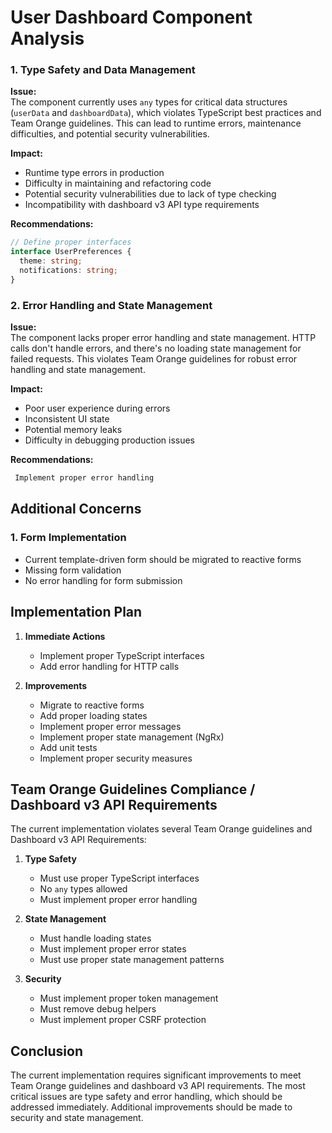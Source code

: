 # User Dashboard Component Analysis

### 1. Type Safety and Data Management

**Issue:**  
The component currently uses `any` types for critical data structures (`userData` and `dashboardData`), which violates TypeScript best practices and Team Orange guidelines. This can lead to runtime errors, maintenance difficulties, and potential security vulnerabilities.

**Impact:**
- Runtime type errors in production
- Difficulty in maintaining and refactoring code
- Potential security vulnerabilities due to lack of type checking
- Incompatibility with dashboard v3 API type requirements

**Recommendations:**
```typescript
// Define proper interfaces
interface UserPreferences {
  theme: string;
  notifications: string;
}

```

### 2. Error Handling and State Management

**Issue:**  
The component lacks proper error handling and state management. HTTP calls don't handle errors, and there's no loading state management for failed requests. This violates Team Orange guidelines for robust error handling and state management.

**Impact:**
- Poor user experience during errors
- Inconsistent UI state
- Potential memory leaks
- Difficulty in debugging production issues

**Recommendations:**
```typescript
 Implement proper error handling
```

## Additional Concerns

### 1. Form Implementation
- Current template-driven form should be migrated to reactive forms
- Missing form validation
- No error handling for form submission

## Implementation Plan

1. **Immediate Actions**
   - Implement proper TypeScript interfaces
   - Add error handling for HTTP calls

2. **Improvements**
   - Migrate to reactive forms
   - Add proper loading states
   - Implement proper error messages
   - Implement proper state management (NgRx)
   - Add unit tests
   - Implement proper security measures

## Team Orange Guidelines Compliance / Dashboard v3 API Requirements

The current implementation violates several Team Orange guidelines and Dashboard v3 API Requirements:

1. **Type Safety**
   - Must use proper TypeScript interfaces
   - No `any` types allowed
   - Must implement proper error handling

2. **State Management**
   - Must handle loading states
   - Must implement proper error states
   - Must use proper state management patterns

3. **Security**
   - Must implement proper token management
   - Must remove debug helpers
   - Must implement proper CSRF protection

## Conclusion

The current implementation requires significant improvements to meet Team Orange guidelines and dashboard v3 API requirements. The most critical issues are type safety and error handling, which should be addressed immediately. 
Additional improvements should be made to security and state management.
